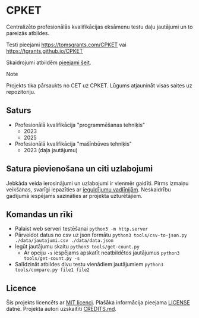 # CPKET

Centralizēto profesionālās kvalifikācijas eksāmenu testu daļu jautājumi un to pareizās atbildes. 

Testi pieejami https://tomsgrants.com/CPKET vai https://tgrants.github.io/CPKET

Skaidrojumi atbildēm [pieejami šeit](https://github.com/tgrants/CPKET/wiki).

> [!NOTE]
>
> Projekts tika pārsaukts no CET uz CPKET.
> Lūgums atjaunināt visas saites uz repozitoriju.

## Saturs

* Profesionālā kvalifikācija "programmēšanas tehniķis"
	* 2023
	* 2025
* Profesionālā kvalifikācija "mašīnbūves tehniķis"
	* 2023 (daļa jautājumu)

## Satura pievienošana un citi uzlabojumi

Jebkāda veida ierosinājumi un uzlabojumi ir vienmēr gaidīti.
Pirms izmaiņu veikšanas, svarīgi iepazīties ar [ieguldījumu vadlīnijām](CONTRIBUTING.md).
Neskaidrību gadījumā iespējams sazināties ar projekta uzturētājiem.

## Komandas un rīki

* Palaist web serveri testēšanai `python3 -m http.server`
* Pārveidot datus no csv uz json formātu `python3 tools/csv-to-json.py ./data/jautajumi.csv ./data/data.json`
* Iegūt jautājumu skaitu `python3 tools/get-count.py`
	* Ar opciju `-s` iespējams apskatīt neatbildētos jautājumus `python3 tools/get-count.py -s`
* Salīdzināt atbildes divu testu vienādiem jautājumiem `python3 tools/compare.py file1 file2`

## Licence

Šis projekts licencēts ar [MIT licenci](https://lv.wikipedia.org/wiki/MIT_licence).
Plašāka informācija pieejama [LICENSE](LICENSE) datnē.
Projekta autori uzskaitīti [CREDITS.md](CREDITS.md).
